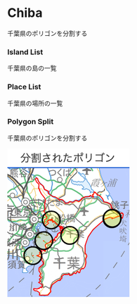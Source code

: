 Chiba
===============

千葉県のポリゴンを分割する

### Island List

千葉県の島の一覧

### Place List

千葉県の場所の一覧

### Polygon Split

千葉県のポリゴンを分割する

![splited_polygons](https://github.com/ohwada/World_Countries/blob/main/geoPandas/polygon_explode/chiba/polygon_split/screenshots/splited_polygons.png)